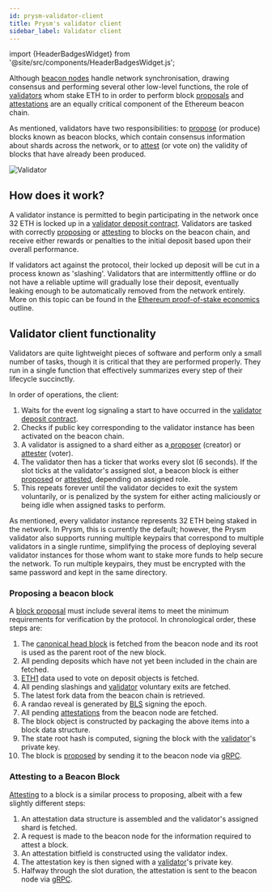 ```yaml
---
id: prysm-validator-client
title: Prysm's validator client
sidebar_label: Validator client
---
```


import {HeaderBadgesWidget} from '@site/src/components/HeaderBadgesWidget.js';

<HeaderBadgesWidget />

Although [beacon nodes](/how-prysm-works/beacon-node) handle network synchronisation, drawing consensus and performing several other low-level functions, the role of [validators](/terminology#validator) whom stake ETH to in order to perform block [proposals](/terminology#propose) and [attestations](/terminology#attest) are an equally critical component of the Ethereum beacon chain.

As mentioned, validators have two responsibilities: to [propose](/terminology#propose) \(or produce\) blocks known as beacon blocks, which contain consensus information about shards across the network, or to [attest](/terminology#attest) \(or vote on\) the validity of blocks that have already been produced.

![Validator](/images/prysm-validator.png)

## How does it work?

A validator instance is permitted to begin participating in the network once 32 ETH is locked up in a [validator deposit contract](/how-prysm-works/validator-deposit-contract). Validators are tasked with correctly [proposing](/terminology#propose) or [attesting](/terminology#attest) to blocks on the beacon chain, and receive either rewards or penalties to the initial deposit based upon their overall performance.

If validators act against the protocol, their locked up deposit will be cut in a process known as 'slashing'. Validators that are intermittently offline or do not have a reliable uptime will gradually lose their deposit, eventually leaking enough to be automatically removed from the network entirely. More on this topic can be found in the [Ethereum proof-of-stake economics](https://unlock-protocol.github.io/ethhub/ethereum-roadmap/ethereum-2.0/eth-2.0-economics/) outline.

## Validator client functionality

Validators are quite lightweight pieces of software and perform only a small number of tasks, though it is critical that they are performed properly. They run in a single function that effectively summarizes every step of their lifecycle succinctly.

In order of operations, the client:

1. Waits for the event log signaling a start to have occurred in the [validator deposit contract](/how-prysm-works/validator-deposit-contract).
2. Checks if public key corresponding to the validator instance has been activated on the beacon chain.
3. A validator is assigned to a shard either as a[ proposer](/terminology#proposal-propose) \(creator\) or [attester](/terminology#attestation-attest) \(voter\).
4. The validator then has a ticker that works every slot \(6 seconds\). If the slot ticks at the validator's assigned slot, a beacon block is either [proposed](/terminology#propose) or [attested](/terminology#attest), depending on assigned role.
5. This repeats forever until the validator decides to exit the system voluntarily, or is penalized by the system for either acting maliciously or being idle when assigned tasks to perform.

As mentioned, every validator instance represents 32 ETH being staked in the network. In Prysm, this is currently the default; however, the Prysm validator also supports running multiple keypairs that correspond to multiple validators in a single runtime, simplifying the process of deploying several validator instances for those whom want to stake more funds to help secure the network.  To run multiple keypairs, they must be encrypted with the same password and kept in the same directory.

### Proposing a beacon block

A [block proposal](/terminology#propose) must include several items to meet the minimum requirements for verification by the protocol. In chronological order, these steps are:

1. The [canonical head block](/terminology#canonical-head-block) is fetched from the beacon node and its root is used as the parent root of the new block.
2. All pending deposits which have not yet been included in the chain are fetched.
3. [ETH1](/terminology#eth1) data used to vote on deposit objects is fetched.
4. All pending slashings and [validator](/terminology#validator) voluntary exits are fetched.
5. The latest fork data from the beacon chain is retrieved.
6. A randao reveal is generated by [BLS](/how-prysm-works/bls-cryptography) signing the epoch.
7. All pending [attestations](/terminology#attest) from the beacon node are fetched.
8. The block object is constructed by packaging the above items into a block data structure.
9. The state root hash is computed, signing the block with the [validator](/terminology#validator)'s private key.
10. The block is [proposed](/terminology#propose) by sending it to the beacon node via [gRPC](/how-prysm-works/prysm-public-api).

### Attesting to a Beacon Block

[Attesting](/terminology#attest) to a block is a similar process to proposing, albeit with a few slightly different steps:

1. An attestation data structure is assembled and the validator's assigned shard is fetched.
2. A request is made to the beacon node for the information required to attest a block.
3. An attestation bitfield is constructed using the validator index.
4. The attestation key is then signed with a [validator](/terminology#validator)'s private key.
5. Halfway through the slot duration, the attestation is sent to the beacon node via [gRPC](/how-prysm-works/prysm-public-api).

